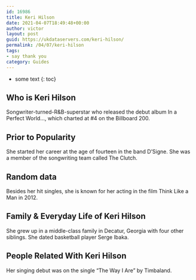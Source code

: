 ```yaml
---
id: 16986
title: Keri Hilson
date: 2021-04-07T18:49:48+00:00
author: victor
layout: post
guid: https://ukdataservers.com/keri-hilson/
permalink: /04/07/keri-hilson
tags:
- say thank you
category: Guides
---
```


* some text
{: toc}


## Who is Keri Hilson



Songwriter-turned-R&B-superstar who released the debut album In a Perfect World&#8230;, which charted at #4 on the Billboard 200. 

                
                
                
## Prior to Popularity



She started her career at the age of fourteen in the band D&#8217;Signe. She was a member of the songwriting team called The Clutch. 

                
                
                
## Random data



Besides her hit singles, she is known for her acting in the film Think Like a Man in 2012. 

                
                
                
## Family & Everyday Life of Keri Hilson



She grew up in a middle-class family in Decatur, Georgia with four other siblings. She dated basketball player Serge Ibaka.

                
                
                
## People Related With Keri Hilson



Her singing debut was on the single &#8220;The Way I Are&#8221; by Timbaland.

                
              
            
          
          
          